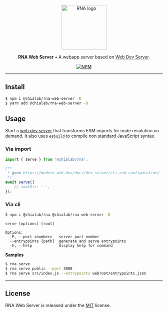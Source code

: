 <p align="center">
    <a href="https://www.chialab.io/p/rna">
        <img alt="RNA logo" width="144" height="144" src="https://raw.githack.com/chialab/rna/main/logo.svg" />
    </a>
</p>

<p align="center">
    <strong>RNA Web Server</strong> • A webapp server based on <a href="https://modern-web.dev/docs/dev-server/overview/">Web Dev Server</a>.
</p>

<p align="center">
    <a href="https://www.npmjs.com/package/@chialab/rna-web-server"><img alt="NPM" src="https://img.shields.io/npm/v/@chialab/rna-web-server.svg?style=flat-square"></a>
</p>

---

## Install

```sh
$ npm i @chialab/rna-web-server -D
$ yarn add @chialab/rna-web-server -D
```

## Usage

Start a [web dev server](https://modern-web.dev/docs/dev-server/overview/) that transforms ESM imports for node resolution on demand. It also uses [`esbuild`](https://esbuild.github.io/) to compile non standard JavaScript syntax.

### Via import

```js
import { serve } from '@chialab/rna';

/**
 * @see https://modern-web.dev/docs/dev-server/cli-and-configuration/
 */
await serve({
    // rootDir: '.',
});
```

### Via cli

```sh
$ npm i @chialab/rna @chialab/rna-web-server -D
```

```
serve [options] [root]

Options:
  -P, --port <number>   server port number
  --entrypoints [path]  generate and serve entrypoints
  -h, --help            display help for command
```

**Samples**

```sh
$ rna serve
$ rna serve public --port 3000
$ rna serve src/index.js --entrypoints webroot/entrypoints.json
```

---

## License

RNA Web Server is released under the [MIT](https://github.com/chialab/rna/blob/master/packages/rna-web-server/LICENSE) license.
